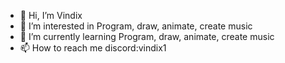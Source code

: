 - 👋 Hi, I’m Vindix
- 👀 I’m interested in Program, draw, animate, create music
- 🌱 I’m currently learning Program, draw, animate, create music
- 📫 How to reach me discord:vindix1
